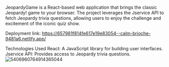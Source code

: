 JeopardyGame is a React-based web application that brings the classic Jeopardy! game to your browser. The project leverages the Jservice API to fetch Jeopardy trivia questions, allowing users to enjoy the challenge and excitement of the iconic quiz show.


Deployment link: https://657981f814fe617e19e83054--calm-brioche-9481a6.netlify.app/


Technologies Used
React: A JavaScript library for building user interfaces.
Jservice API: Provides access to Jeopardy trivia questions.
![5406960764914365044](https://github.com/user-attachments/assets/4620ac47-ee12-4f40-99be-2664b25da9c8)
